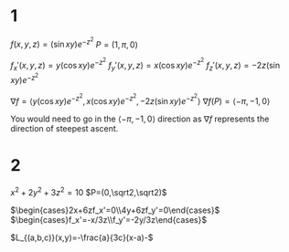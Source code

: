 # 1

$f(x,y,z)=(\sin xy)e^{-z^2}$
$P=(1,\pi,0)$

$f_x'(x,y,z)=y(\cos xy)e^{-z^2}$
$f_y'(x,y,z)=x(\cos xy)e^{-z^2}$
$f_z'(x,y,z)=-2z(\sin xy)e^{-z^2}$

$\nabla f=\langle y(\cos xy)e^{-z^2},x(\cos xy)e^{-z^2},-2z(\sin xy)e^{-z^2}\rangle$
$\nabla f(P)=\langle-\pi,-1,0\rangle$

You would need to go in the $\langle-\pi,-1,0\rangle$ direction as $\nabla f$ represents the direction of steepest ascent.

# 2

$x^2+2y^2+3z^2=10$
$P=(0,\sqrt2,\sqrt2)$

$\begin{cases}2x+6zf_x'=0\\4y+6zf_y'=0\end{cases}$
$\begin{cases}f_x'=-x/3z\\f_y'=-2y/3z\end{cases}$

$L_{(a,b,c)}(x,y)=-\frac{a}{3c}(x-a)-$

